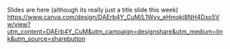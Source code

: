 Slides are here (although its really just a title slide this week)
https://www.canva.com/design/DAErb4Y_CuM/L1Wyv_eHmokj8NH4Dxo5Vw/view?utm_content=DAErb4Y_CuM&utm_campaign=designshare&utm_medium=link&utm_source=sharebutton